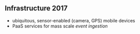 ## Infrastructure 2017

* ubiquitous, sensor-enabled (camera, GPS) mobile devices 
* PaaS services for mass scale *event ingestion* 
